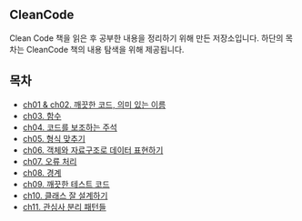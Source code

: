 ## CleanCode

Clean Code 책을 읽은 후 공부한 내용을 정리하기 위해 만든 저장소입니다.
하단의 목차는 CleanCode 책의 내용 탐색을 위해 제공됩니다.

## 목차
* [ch01 & ch02. 깨끗한 코드, 의미 있는 이름](https://github.com/codesche/CleanCode-study/blob/main/chap01%20%26%20chap02.md)
* [ch03. 함수](https://github.com/codesche/CleanCode-study/blob/main/chap03-%ED%95%A8%EC%88%98.md)
* [ch04. 코드를 보조하는 주석](https://github.com/codesche/CleanCode-study/blob/main/chap04-%EC%BD%94%EB%93%9C%EB%A5%BC%20%EB%B3%B4%EC%A1%B0%ED%95%98%EB%8A%94%20%EC%A3%BC%EC%84%9D.md)
* [ch05. 형식 맞추기](https://github.com/codesche/CleanCode-study/blob/main/chap05-%ED%98%95%EC%8B%9D%20%EB%A7%9E%EC%B6%94%EA%B8%B0.md)
* [ch06. 객체와 자료구조로 데이터 표현하기](https://github.com/codesche/CleanCode-study/blob/main/chap06-%EA%B0%9D%EC%B2%B4%EC%99%80%20%EC%9E%90%EB%A3%8C%EA%B5%AC%EC%A1%B0.md)
* [ch07. 오류 처리](https://github.com/codesche/CleanCode-study/blob/main/chap07-%EC%98%A4%EB%A5%98%20%EC%B2%98%EB%A6%AC.md)
* [ch08. 경계](https://github.com/codesche/CleanCode-study/blob/main/chap08-%EA%B2%BD%EA%B3%84.md)
* [ch09. 깨끗한 테스트 코드](https://github.com/codesche/CleanCode-study/blob/main/chap09-%EA%B9%A8%EB%81%97%ED%95%9C%20%ED%85%8C%EC%8A%A4%ED%8A%B8%20%EC%BD%94%EB%93%9C.md)
* [ch10. 클래스 잘 설계하기](https://github.com/codesche/CleanCode-study/blob/main/chap10-%ED%81%B4%EB%9E%98%EC%8A%A4%20%EC%9E%98%20%EC%84%A4%EA%B3%84%ED%95%98%EA%B8%B0.md)
* [ch11. 관심사 분리 패턴들](https://github.com/codesche/CleanCode-study/blob/main/chap11-%EA%B4%80%EC%8B%AC%EC%82%AC%20%EB%B6%84%EB%A6%AC%20%ED%8C%A8%ED%84%B4%EB%93%A4.md)
